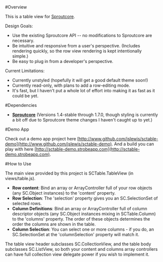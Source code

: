 #Overview

This is a table view for [Sproutcore](http://www.github.com/sproutcore/sproutcore).

Design Goals:

  * Use the existing Sproutcore API -- no modifications to Sproutcore are necessary.
  * Be intuitive and responsive from a user's perspective.  (Includes rendering quickly, so the row view rendering is kept intentionally simple.)
  * Be easy to plug in from a developer's perspective.

Current Limitations:

  * Currently unstyled (hopefully it will get a good default theme soon!)
  * Currently read-only, with plans to add a row-editing mode.
  * It's fast, but I haven't put a whole lot of effort into making it as fast as it could be yet.

#Dependencies

  * [__Sproutcore__](http://www.github.com/sproutcore/sproutcore) (Versions 1.4-stable through 1.7.0, though styling is currently a bit off due to Sproutcore theme changes I haven't caught up to yet.)
  
#Demo App

Check out a demo app project here [http://www.github.com/jslewis/sctable-demo](http://www.github.com/jslewis/sctable-demo).
And a build you can play with here [http://sctable-demo.strobeapp.com](http://sctable-demo.strobeapp.com).

#How to Use

The main view provided by this project is SCTable.TableView (in views/table.js).

* __Row content__: Bind an array or ArrayController full of your row objects (any SC.Object instances) to the 'content' property.
* __Row Selection__: The 'selection' property gives you an SC.SelectionSet of selected rows.
* __Column Definitions__: Bind an array or ArrayController full of column descriptor objects (any SC.Object instances mixing in SCTable.Column) to the 'columns' property.  The order of these objects determines the order the columns are shown in the table.
* __Column Selection__: You can select one or more columns - if you do, an SC.SelectionSet at the 'columnSelection' property will match it.

The table view header subclasses SC.CollectionView, and the table body subclasses SC.ListView, so both your content and columns array controllers can have full collection view delegate power if you wish to implement it.